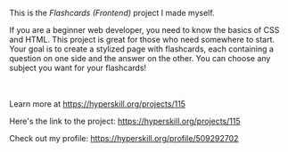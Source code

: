 This is the *Flashcards (Frontend)* project I made myself.


<p>If you are a beginner web developer, you need to know the basics of CSS and HTML. This project is great for those who need somewhere to start. Your goal is to create a stylized page with flashcards, each containing a question on one side and the answer on the other. You can choose any subject you want for your flashcards!</p><br/><br/>Learn more at <a href="https://hyperskill.org/projects/115?utm_source=ide&utm_medium=ide&utm_campaign=ide&utm_content=project-card">https://hyperskill.org/projects/115</a>

Here's the link to the project: https://hyperskill.org/projects/115

Check out my profile: https://hyperskill.org/profile/509292702